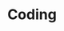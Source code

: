 ---
title: "Coding"
layout: category-Coding
permalink: /categories/Coding/
author_profile: true
sidebar_main: ture
classes: wide
---